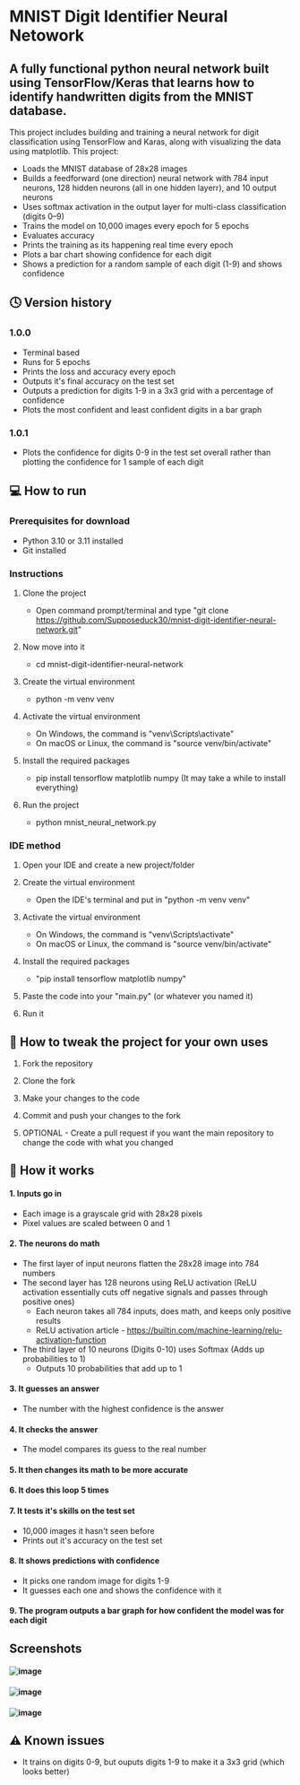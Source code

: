 # MNIST Digit Identifier Neural Netowork
## A fully functional python neural network built using TensorFlow/Keras that learns how to identify handwritten digits from the MNIST database.
This project includes building and training a neural network for digit classification using TensorFlow and Karas, along with visualizing the data using matplotlib. This project:
- Loads the MNIST database of 28x28 images
- Builds a feedforward (one direction) neural network with 784 input neurons, 128 hidden neurons (all in one hidden layerr), and 10 output neurons
- Uses softmax activation in the output layer for multi-class classification (digits 0–9)
- Trains the model on 10,000 images every epoch for 5 epochs
- Evaluates accuracy
- Prints the training as its happening real time every epoch
- Plots a bar chart showing confidence for each digit
- Shows a prediction for a random sample of each digit (1-9) and shows confidence

## 🕓 Version history
### 1.0.0
- Terminal based
- Runs for 5 epochs
- Prints the loss and accuracy every epoch
- Outputs it's final accuracy on the test set
- Outputs a prediction for digits 1-9 in a 3x3 grid with a percentage of confidence
- Plots the most confident and least confident digits in a bar graph

### 1.0.1 
- Plots the confidence for digits 0-9 in the test set overall rather than plotting the confidence for 1 sample of each digit

## 💻 How to run 
### Prerequisites for download
- Python 3.10 or 3.11 installed
- Git installed
### Instructions 
1. Clone the project
   - Open command prompt/terminal and type "git clone https://github.com/Supposeduck30/mnist-digit-identifier-neural-network.git"

2. Now move into it
   - cd mnist-digit-identifier-neural-network

3. Create the virtual environment
   - python -m venv venv

4. Activate the virtual environment
   - On Windows, the command is "venv\Scripts\activate"
   - On macOS or Linux, the command is "source venv/bin/activate"

5. Install the required packages
   - pip install tensorflow matplotlib numpy (It may take a while to install everything)

6. Run the project
   - python mnist_neural_network.py

### IDE method 
1. Open your IDE and create a new project/folder

2. Create the virtual environment
   - Open the IDE's terminal and put in "python -m venv venv"

3. Activate the virtual environment
   - On Windows, the command is "venv\Scripts\activate"
   - On macOS or Linux, the command is "source venv/bin/activate"

4. Install the required packages 
   - "pip install tensorflow matplotlib numpy"
  
5. Paste the code into your "main.py" (or whatever you named it)

6. Run it

## 🔧 How to tweak the project for your own uses 
1. Fork the repository

2. Clone the fork

3. Make your changes to the code

4. Commit and push your changes to the fork

5. OPTIONAL - Create a pull request if you want the main repository to change the code with what you changed

## 🧠 How it works 
#### 1. Inputs go in
   - Each image is a grayscale grid with 28x28 pixels
   - Pixel values are scaled between 0 and 1

#### 2. The neurons do math 
   - The first layer of input neurons flatten the 28x28 image into 784 numbers
   - The second layer has 128 neurons using ReLU activation (ReLU activation essentially cuts off negative signals and passes through positive ones)
     - Each neuron takes all 784 inputs, does math, and keeps only positive results
     - ReLU activation article - https://builtin.com/machine-learning/relu-activation-function
   - The third layer of 10 neurons (Digits 0-10) uses Softmax (Adds up probabilities to 1)
     - Outputs 10 probabilities that add up to 1

#### 3. It guesses an answer 
   - The number with the highest confidence is the answer

#### 4. It checks the answer
   - The model compares its guess to the real number

#### 5. It then changes its math to be more accurate

#### 6. It does this loop 5 times 

#### 7. It tests it's skills on the test set
   - 10,000 images it hasn't seen before
   - Prints out it's accuracy on the test set

#### 8. It shows predictions with confidence
   - It picks one random image for digits 1-9
   - It guesses each one and shows the confidence with it

#### 9. The program outputs a bar graph for how confident the model was for each digit 

## Screenshots
#### ![image](https://github.com/user-attachments/assets/a1b83671-7019-488a-ad48-bafa4438cf46)
#### ![image](https://github.com/user-attachments/assets/dd3ac692-8913-40a5-b308-c888910e858a)
#### ![image](https://github.com/user-attachments/assets/0f5d2673-f78c-4573-bbfc-a35c1f771993)

## ⚠️ Known issues 
- It trains on digits 0-9, but ouputs digits 1-9 to make it a 3x3 grid (which looks better)
